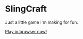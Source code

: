 # SlingCraft

Just a little game I'm making for fun.

[Play in browser now!](https://samcarey.github.io/slingcraft/)
